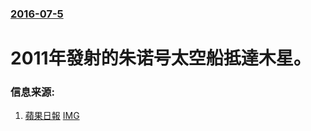 ### [2016-07-5](/news/2016/07/5/index.md)

##### 
# 2011年發射的朱诺号太空船抵達木星。 




### 信息来源:

1. [蘋果日報](http://hk.apple.nextmedia.com/international/art/20160705/19681475) [IMG](https://static.appledaily.hk/images/apple-photos/apple/20160705/720pix/a1504a.gif)

